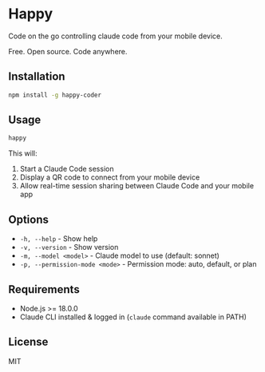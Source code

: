 # Happy

Code on the go controlling claude code from your mobile device.

Free. Open source. Code anywhere.

## Installation

```bash
npm install -g happy-coder
```

## Usage

```bash
happy
```

This will:
1. Start a Claude Code session
2. Display a QR code to connect from your mobile device
3. Allow real-time session sharing between Claude Code and your mobile app

## Options

- `-h, --help` - Show help
- `-v, --version` - Show version
- `-m, --model <model>` - Claude model to use (default: sonnet)
- `-p, --permission-mode <mode>` - Permission mode: auto, default, or plan

## Requirements

- Node.js >= 18.0.0
- Claude CLI installed & logged in (`claude` command available in PATH)

## License

MIT